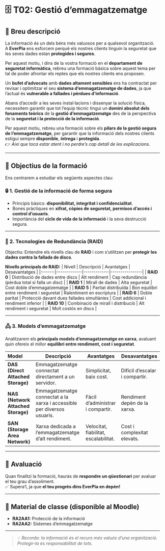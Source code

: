 # 🗄️ T02: Gestió d’emmagatzematge

## 🧠 Breu descripció
La informació és un dels béns més valuosos per a qualsevol organització.  
A **EverPia** ens esforcem perquè els nostres clients tinguin la seguretat que les seves dades estan **protegides i segures**.  

Per aquest motiu, i dins de la vostra formació en el **departament de seguretat informàtica**, rebreu una formació bàsica sobre aquest tema per tal de poder afrontar els reptes que els nostres clients ens proposen.

Un **bufet d’advocats** amb **dades altament sensibles** ens ha contractat per revisar i optimitzar el seu **sistema d’emmagatzematge de dades**, ja que l’actual és **vulnerable a fallades i pèrdues d’informació**.

Abans d’accedir a les seves instal·lacions i dissenyar la solució física, necessitem garantir que tot l’equip tècnic tingui un **domini absolut dels fonaments teòrics** de la **gestió d’emmagatzematge** des de la perspectiva de la **seguretat i la protecció de la informació**.

Per aquest motiu, rebreu una formació sobre els **pilars de la gestió segura de l’emmagatzematge**, per garantir que la informació dels nostres clients estigui sempre **disponible**, **íntrega** i **protegida**.  
👉 *Així que toca estar atent i no perdre’s cap detall de les explicacions.*

---

## 🎯 Objectius de la formació
Ens centrarem a estudiar els següents aspectes clau:

### 🔒 1. Gestió de la informació de forma segura
- Principis bàsics: **disponibilitat, integritat i confidencialitat**.  
- Bones pràctiques en **xifrat, còpies de seguretat, permisos d’accés i control d’usuaris**.  
- Importància del **cicle de vida de la informació** i la seva destrucció segura.

---

### 💽 2. Tecnologies de Redundància (RAID)
Objectiu: Entendre els nivells clau de **RAID** i com s’utilitzen per **protegir les dades contra la fallada de discs**.

**Nivells principals de RAID:**
| Nivell | Descripció | Avantatges | Desavantatges |
|:------:|-------------|-------------|----------------|
| **RAID 0** | Distribució de dades entre discs | Alt rendiment | Cap redundància (pèrdua total si falla un disc) |
| **RAID 1** | Mirall de dades | Alta seguretat | Cost doble d’emmagatzematge |
| **RAID 5** | Paritat distribuïda | Bon equilibri entre rendiment i seguretat | Ralentiment en escriptura |
| **RAID 6** | Doble paritat | Protecció davant dues fallades simultànies | Cost addicional i rendiment inferior |
| **RAID 10** | Combinació de mirall i distribució | Alt rendiment i seguretat | Molt costós en discs |

---

### 🖧 3. Models d’emmagatzematge
Analitzarem els **principals models d’emmagatzematge en xarxa**, avaluant quin ofereix el millor **equilibri entre rendiment, cost i seguretat**.

| Model | Descripció | Avantatges | Desavantatges |
|:------|-------------|-------------|----------------|
| **DAS (Direct Attached Storage)** | Emmagatzematge connectat directament a un servidor. | Simplicitat, baix cost. | Difícil d’escalar i compartir. |
| **NAS (Network Attached Storage)** | Emmagatzematge connectat a la xarxa i accessible per diversos usuaris. | Fàcil d’administrar i compartir. | Rendiment depèn de la xarxa. |
| **SAN (Storage Area Network)** | Xarxa dedicada a l’emmagatzematge d’alt rendiment. | Velocitat, fiabilitat, escalabilitat. | Cost i complexitat elevats. |

---

## 🧩 Avaluació
Quan finalitzi la formació, hauràs de **respondre un qüestionari** per avaluar el teu grau d’assoliment.  
✅ Supera’l, ja que **el teu progrés dins EverPia en depèn!**

---

## 📘 Material de classe (disponible al Moodle)
- **RA2AA1:** Protecció de la informació  
- **RA2AA2:** Sistemes d’emmagatzematge  

---

> 💡 *Recorda: la informació és el recurs més valuós d’una organització. Protegir-la és responsabilitat de tots.*

